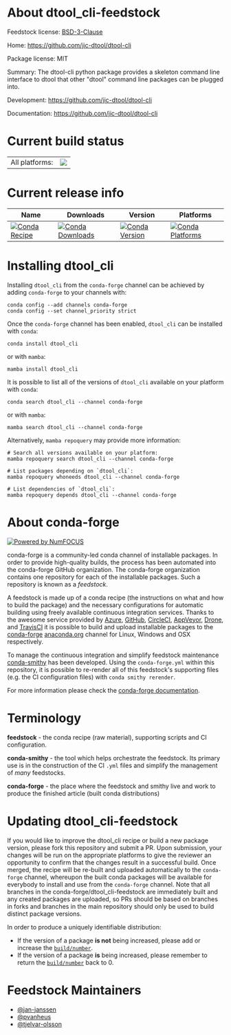 About dtool_cli-feedstock
=========================

Feedstock license: [BSD-3-Clause](https://github.com/conda-forge/dtool_cli-feedstock/blob/main/LICENSE.txt)

Home: https://github.com/jic-dtool/dtool-cli

Package license: MIT

Summary: The dtool-cli python package provides a skeleton command line interface to dtool that other "dtool" command line packages can be plugged into.

Development: https://github.com/jic-dtool/dtool-cli

Documentation: https://github.com/jic-dtool/dtool-cli

Current build status
====================


<table><tr><td>All platforms:</td>
    <td>
      <a href="https://dev.azure.com/conda-forge/feedstock-builds/_build/latest?definitionId=6454&branchName=main">
        <img src="https://dev.azure.com/conda-forge/feedstock-builds/_apis/build/status/dtool_cli-feedstock?branchName=main">
      </a>
    </td>
  </tr>
</table>

Current release info
====================

| Name | Downloads | Version | Platforms |
| --- | --- | --- | --- |
| [![Conda Recipe](https://img.shields.io/badge/recipe-dtool_cli-green.svg)](https://anaconda.org/conda-forge/dtool_cli) | [![Conda Downloads](https://img.shields.io/conda/dn/conda-forge/dtool_cli.svg)](https://anaconda.org/conda-forge/dtool_cli) | [![Conda Version](https://img.shields.io/conda/vn/conda-forge/dtool_cli.svg)](https://anaconda.org/conda-forge/dtool_cli) | [![Conda Platforms](https://img.shields.io/conda/pn/conda-forge/dtool_cli.svg)](https://anaconda.org/conda-forge/dtool_cli) |

Installing dtool_cli
====================

Installing `dtool_cli` from the `conda-forge` channel can be achieved by adding `conda-forge` to your channels with:

```
conda config --add channels conda-forge
conda config --set channel_priority strict
```

Once the `conda-forge` channel has been enabled, `dtool_cli` can be installed with `conda`:

```
conda install dtool_cli
```

or with `mamba`:

```
mamba install dtool_cli
```

It is possible to list all of the versions of `dtool_cli` available on your platform with `conda`:

```
conda search dtool_cli --channel conda-forge
```

or with `mamba`:

```
mamba search dtool_cli --channel conda-forge
```

Alternatively, `mamba repoquery` may provide more information:

```
# Search all versions available on your platform:
mamba repoquery search dtool_cli --channel conda-forge

# List packages depending on `dtool_cli`:
mamba repoquery whoneeds dtool_cli --channel conda-forge

# List dependencies of `dtool_cli`:
mamba repoquery depends dtool_cli --channel conda-forge
```


About conda-forge
=================

[![Powered by
NumFOCUS](https://img.shields.io/badge/powered%20by-NumFOCUS-orange.svg?style=flat&colorA=E1523D&colorB=007D8A)](https://numfocus.org)

conda-forge is a community-led conda channel of installable packages.
In order to provide high-quality builds, the process has been automated into the
conda-forge GitHub organization. The conda-forge organization contains one repository
for each of the installable packages. Such a repository is known as a *feedstock*.

A feedstock is made up of a conda recipe (the instructions on what and how to build
the package) and the necessary configurations for automatic building using freely
available continuous integration services. Thanks to the awesome service provided by
[Azure](https://azure.microsoft.com/en-us/services/devops/), [GitHub](https://github.com/),
[CircleCI](https://circleci.com/), [AppVeyor](https://www.appveyor.com/),
[Drone](https://cloud.drone.io/welcome), and [TravisCI](https://travis-ci.com/)
it is possible to build and upload installable packages to the
[conda-forge](https://anaconda.org/conda-forge) [anaconda.org](https://anaconda.org/)
channel for Linux, Windows and OSX respectively.

To manage the continuous integration and simplify feedstock maintenance
[conda-smithy](https://github.com/conda-forge/conda-smithy) has been developed.
Using the ``conda-forge.yml`` within this repository, it is possible to re-render all of
this feedstock's supporting files (e.g. the CI configuration files) with ``conda smithy rerender``.

For more information please check the [conda-forge documentation](https://conda-forge.org/docs/).

Terminology
===========

**feedstock** - the conda recipe (raw material), supporting scripts and CI configuration.

**conda-smithy** - the tool which helps orchestrate the feedstock.
                   Its primary use is in the construction of the CI ``.yml`` files
                   and simplify the management of *many* feedstocks.

**conda-forge** - the place where the feedstock and smithy live and work to
                  produce the finished article (built conda distributions)


Updating dtool_cli-feedstock
============================

If you would like to improve the dtool_cli recipe or build a new
package version, please fork this repository and submit a PR. Upon submission,
your changes will be run on the appropriate platforms to give the reviewer an
opportunity to confirm that the changes result in a successful build. Once
merged, the recipe will be re-built and uploaded automatically to the
`conda-forge` channel, whereupon the built conda packages will be available for
everybody to install and use from the `conda-forge` channel.
Note that all branches in the conda-forge/dtool_cli-feedstock are
immediately built and any created packages are uploaded, so PRs should be based
on branches in forks and branches in the main repository should only be used to
build distinct package versions.

In order to produce a uniquely identifiable distribution:
 * If the version of a package **is not** being increased, please add or increase
   the [``build/number``](https://docs.conda.io/projects/conda-build/en/latest/resources/define-metadata.html#build-number-and-string).
 * If the version of a package **is** being increased, please remember to return
   the [``build/number``](https://docs.conda.io/projects/conda-build/en/latest/resources/define-metadata.html#build-number-and-string)
   back to 0.

Feedstock Maintainers
=====================

* [@jan-janssen](https://github.com/jan-janssen/)
* [@pvanheus](https://github.com/pvanheus/)
* [@tjelvar-olsson](https://github.com/tjelvar-olsson/)

